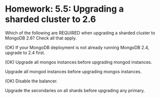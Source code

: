 # Homework: 5.5: Upgrading a sharded cluster to 2.6

Which of the following are REQUIRED when upgrading a sharded cluster to MongoDB 2.6? Check all that apply.


(OK) If your MongoDB deployment is not already running MongoDB 2.4, upgrade to 2.4 first.

(OK) Upgrade all mongos instances before upgrading mongod instances.

Upgrade all mongod instances before upgrading mongos instances.

(OK) Disable the balancer.

Upgrade the secondaries on all shards before upgrading any primary.
